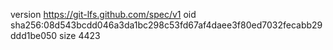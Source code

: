 version https://git-lfs.github.com/spec/v1
oid sha256:08d543bcdd046a3da1bc298c53fd67af4daee3f80ed7032fecabb29ddd1be050
size 4423
